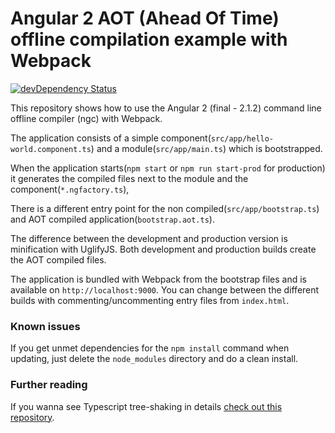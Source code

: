 # Angular 2 AOT (Ahead Of Time) offline compilation example with Webpack
[![devDependency Status](https://david-dm.org/blacksonic/angular2-aot-webpack/dev-status.svg)](https://david-dm.org/blacksonic/angular2-aot-webpack?type=dev)

This repository shows how to use the Angular 2 (final - 2.1.2) command line offline compiler (ngc) with Webpack.

The application consists of a simple component(```src/app/hello-world.component.ts```) 
and a module(```src/app/main.ts```) which is bootstrapped.

When the application starts(```npm start``` or ```npm run start-prod``` for production) 
it generates the compiled files next to the module and the component(```*.ngfactory.ts```),

There is a different entry point for the non compiled(```src/app/bootstrap.ts```)
and AOT compiled application(```bootstrap.aot.ts```).

The difference between the development and production version is minification with UglifyJS.
Both development and production builds create the AOT compiled files.

The application is bundled with Webpack from the bootstrap files and is available on ```http://localhost:9000```.
You can change between the different builds with commenting/uncommenting entry files from ```index.html```.

### Known issues

If you get unmet dependencies for the ```npm install``` command when updating,
just delete the ```node_modules``` directory and do a clean install.

### Further reading

If you wanna see Typescript tree-shaking in details
[check out this repository](https://github.com/blacksonic/typescript-webpack-tree-shaking).
